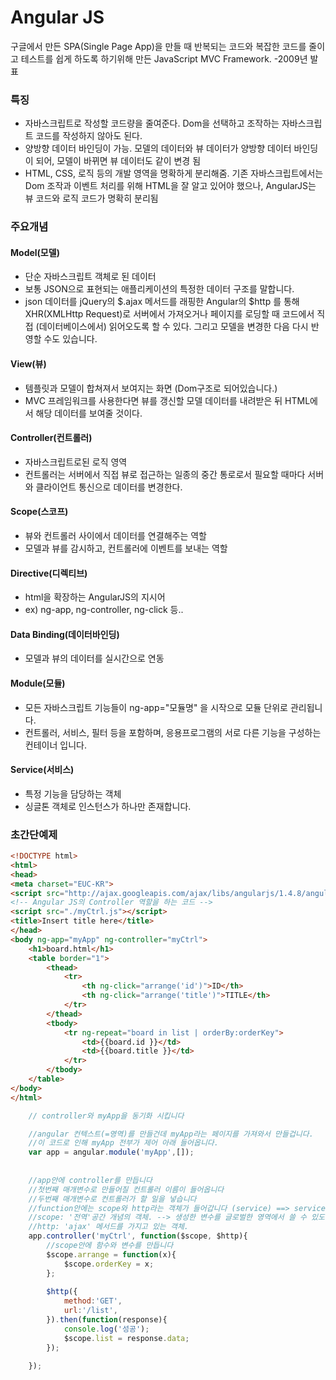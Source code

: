 # Angular JS 

구글에서 만든 SPA(Single Page App)을 만들 때 반복되는 코드와 복잡한 코드를 줄이고 테스트를 쉽게 하도록 하기위해 만든 JavaScript MVC Framework. -2009년 발표

### 특징

* 자바스크립트로 작성할 코드량을 줄여준다. Dom을 선택하고 조작하는 자바스크립트 코드를 작성하지 않아도 된다.
* 양방향 데이터 바인딩이 가능. 모델의 데이터와 뷰 데이터가 양방향 데이터 바인딩이 되어, 모델이 바뀌면 뷰 데이터도 같이 변경 됨
* HTML, CSS, 로직 등의 개발 영역을 명확하게 분리해줌. 기존 자바스크립트에서는 Dom 조작과 이벤트 처리를 위해 HTML을 잘 알고 있어야 했으나, AngularJS는 뷰 코드와 로직 코드가 명확히 분리됨

### 주요개념
#### Model(모델)
* 단순 자바스크립트 객체로 된 데이터
* 보통 JSON으로 표현되는 애플리케이션의 특정한 데이터 구조를 말합니다.
* json 데이터를 jQuery의 $.ajax 메서드를 래핑한 Angular의 $http 를 통해 XHR(XMLHttp Request)로 서버에서 가져오거나 페이지를 로딩할 때 코드에서 직접 (데이터베이스에서) 읽어오도록 할 수 있다. 그리고 모델을 변경한 다음 다시 반영할 수도 있습니다.

#### View(뷰)
* 템플릿과 모델이 합쳐져서 보여지는 화면 (Dom구조로 되어있습니다.)
* MVC 프레임워크를 사용한다면 뷰를 갱신할 모델 데이터를 내려받은 뒤 HTML에서 해당 데이터를 보여줄 것이다.

#### Controller(컨트롤러)
* 자바스크립트로된 로직 영역
* 컨트롤러는 서버에서 직접 뷰로 접근하는 일종의 중간 통로로서 필요할 때마다 서버와 클라이언트 통신으로 데이터를 변경한다.

#### Scope(스코프)
- 뷰와 컨트롤러 사이에서 데이터를 연결해주는 역할
- 모델과 뷰를 감시하고, 컨트롤러에 이벤트를 보내는 역할

#### Directive(디렉티브)
* html을 확장하는 AngularJS의 지시어
* ex) ng-app, ng-controller, ng-click 등..

#### Data Binding(데이터바인딩)
* 모델과 뷰의 데이터를 실시간으로 연동

#### Module(모듈)
* 모든 자바스크립트 기능들이 ng-app="모듈명" 을 시작으로 모듈 단위로 관리됩니다.
* 컨트롤러, 서비스, 필터 등을 포함하며, 응용프로그램의 서로 다른 기능을 구성하는 컨테이너 입니다.

#### Service(서비스)
* 특정 기능을 담당하는 객체
* 싱글톤 객체로 인스턴스가 하나만 존재합니다.

### 초간단예제
```html
<!DOCTYPE html>
<html>
<head>
<meta charset="EUC-KR">
<script src="http://ajax.googleapis.com/ajax/libs/angularjs/1.4.8/angular.min.js"></script>
<!-- Angular JS의 Controller 역할을 하는 코드 -->
<script src="./myCtrl.js"></script>
<title>Insert title here</title>
</head>
<body ng-app="myApp" ng-controller="myCtrl">
	<h1>board.html</h1>
	<table border="1">
		<thead>
			<tr>
				<th ng-click="arrange('id')">ID</th>
				<th ng-click="arrange('title')">TITLE</th>
			</tr>
		</thead>
		<tbody>
			<tr ng-repeat="board in list | orderBy:orderKey">
				<td>{{board.id }}</td>
				<td>{{board.title }}</td>
			</tr>
		</tbody>
	</table>
</body>
</html>
```

```javascript
	// controller와 myApp을 동기화 시킵니다

	//angular 컨텍스트(=영역)를 만들건데 myApp라는 페이지를 가져와서 만들겁니다.
	//이 코드로 인해 myApp 전부가 제어 아래 들어옵니다.
	var app = angular.module('myApp',[]);
 
 	
 	//app안에 controller를 만듭니다
 	//첫번째 매개변수로 만들어질 컨트롤러 이름이 들어옵니다
 	//두번째 매개변수로 컨트롤러가 할 일을 넣습니다
 	//function안에는 scope와 http라는 객체가 들어갑니다 (service) ==> service 로직이 있는 장소를 service라고 합니다. 
 	//scope: '전역'공간 개념의 객체. --> 생성한 변수를 글로벌한 영역에서 쓸 수 있도록 하려고 scope라는 공간을 사용함
 	//http: 'ajax' 메서드를 가지고 있는 객체.
 	app.controller('myCtrl', function($scope, $http){
 		//scope안에 함수와 변수를 만듭니다
 		$scope.arrange = function(x){
 			$scope.orderKey = x;
 		};
 		
 		$http({
 			method:'GET',
 			url:'/list',
 		}).then(function(response){
 			console.log('성공');
 			$scope.list = response.data;
 		});
 		
 	});
```
